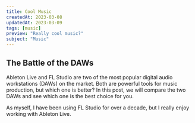```yaml
---
title: Cool Music
createdAt: 2023-03-08
updatedAt: 2023-03-09
tags: [music]
preview: "Really cool music?"
subject: "Music"
---
```


## The Battle of the DAWs

Ableton Live and FL Studio are two of the most popular digital audio workstations (DAWs) on the market. Both are powerful tools for music production, but which one is better? In this post, we will compare the two DAWs and see which one is the best choice for you.

As myself, I have been using FL Studio for over a decade, but I really enjoy working with Ableton Live.
